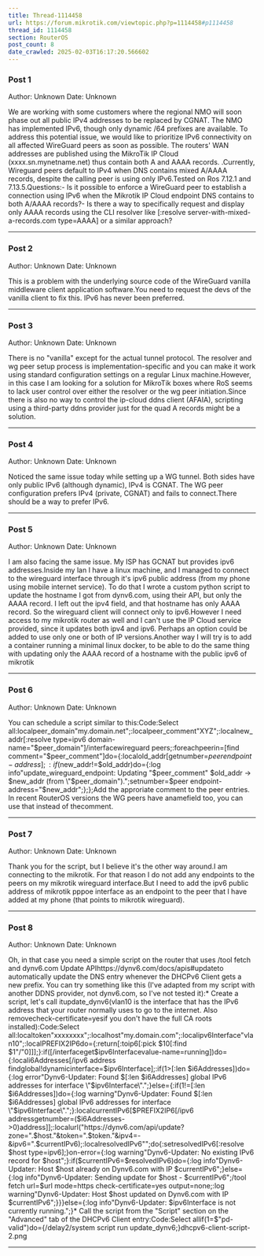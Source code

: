```yaml
---
title: Thread-1114458
url: https://forum.mikrotik.com/viewtopic.php?p=1114458#p1114458
thread_id: 1114458
section: RouterOS
post_count: 8
date_crawled: 2025-02-03T16:17:20.566602
---
```


### Post 1
Author: Unknown
Date: Unknown

We are working with some customers where the regional NMO will soon phase out all public IPv4 addresses to be replaced by CGNAT. The NMO has implemented IPv6, though only dynamic /64 prefixes are available. To address this potential issue, we would like to prioritize IPv6 connectivity on all affected WireGuard peers as soon as possible. The routers' WAN addresses are published using the MikroTik IP Cloud (xxxx.sn.mynetname.net) thus contain both A and AAAA records.  .Currently, Wireguard peers default to IPv4 when DNS contains mixed A/AAAA records, despite the calling peer is using only IPv6.Tested on Ros 7.12.1 and 7.13.5.Questions:- Is it possible to enforce a WireGuard peer to establish a connection using IPv6 when the Mikrotik IP Cloud endpoint DNS contains to both A/AAAA records?- Is there a way to specifically request and display only AAAA records using the CLI resolver like [:resolve server-with-mixed-a-records.com type=AAAA] or a similar approach?

---
### Post 2
Author: Unknown
Date: Unknown

This is a problem with the underlying source code of the WireGuard vanilla middleware client application software.You need to request the devs of the vanilla client to fix this. IPv6 has never been preferred.

---
### Post 3
Author: Unknown
Date: Unknown

There is no "vanilla" except for the actual tunnel protocol. The resolver and wg peer setup process is implementation-specific and you can make it work using standard configuration settings on a regular Linux machine.However, in this case I am looking for a solution for MikroTik boxes where RoS seems to lack user control over either the resolver or the wg peer initiation.Since there is also no way to control the ip-cloud ddns client (AFAIA), scripting using a third-party ddns provider just for the quad A records might be a solution.

---
### Post 4
Author: Unknown
Date: Unknown

Noticed the same issue today while setting up a WG tunnel. Both sides have only public IPv6 (although dynamic), IPv4 is CGNAT. The WG peer configuration prefers IPv4 (private, CGNAT) and fails to connect.There should be a way to prefer IPv6.

---
### Post 5
Author: Unknown
Date: Unknown

I am also facing the same issue. My ISP has GCNAT but provides ipv6 addresses.Inside my lan I have a linux machine, and I managed to connect to the wireguard interface through it's ipv6 public address (from my phone using mobile internet service). To do that I wrote a custom python script to update the hostname I got from dynv6.com, using their API, but only the AAAA record. I left out the ipv4 field, and that hostname has only AAAA record. So the wireguard client will connect only to ipv6.However I need access to my mikrotik router as well and I can't use the IP Cloud service provided, since it updates both ipv4 and ipv6. Perhaps an option could be added to use only one or both of IP versions.Another way I will try is to add a container running a minimal linux docker, to be able to do the same thing with updating only the AAAA record of a hostname with the public ipv6 of mikrotik

---
### Post 6
Author: Unknown
Date: Unknown

You can schedule a script similar to this:Code:Select all:localpeer_domain"my.domain.net";:localpeer_comment"XYZ";:localnew_addr[:resolve type=ipv6 domain-name="$peer_domain"]/interfacewireguard peers;:foreachpeerin=[find comment="$peer_comment"]do={:localold_addr[getnumber=$peer endpoint-address];:if($new_addr!=$old_addr)do={:log info"update_wireguard_endpoint: Updating \"$peer_comment\" $old_addr -> $new_addr (from \"$peer_domain\").";setnumber=$peer endpoint-address="$new_addr";};};Add the approriate comment to the peer entries. In recent RouterOS versions the WG peers have anamefield too, you can use that instead of thecomment.

---
### Post 7
Author: Unknown
Date: Unknown

Thank you for the script, but I believe it's the other way around.I am connecting to the mikrotik. For that reason I do not add any endpoints to the peers on my mikrotik wireguard interface.But I need to add the ipv6 public address of mikrotik pppoe interface as an endpoint to the peer that I have added at my phone (that points to mikrotik wireguard).

---
### Post 8
Author: Unknown
Date: Unknown

Oh, in that case you need a simple script on the router that uses /tool fetch and dynv6.com Update APIhttps://dynv6.com/docs/apis#updateto automatically update the DNS entry whenever the DHCPv6 Client gets a new prefix. You can try something like this (I've adapted from my script with another DDNS provider, not dynv6.com, so I've not tested it):* Create a script, let's call itupdate_dynv6(vlan10 is the interface that has the IPv6 address that your router normally uses to go to the internet. Also removecheck-certificate=yesif you don't have the full CA roots installed):Code:Select all:localtoken"xxxxxxxx";:localhost"my.domain.com";:localipv6Interface"vlan10";:localPREFIX2IP6do={:return[:toip6[:pick $10[:find $1"/"0]]];}:if([/interfaceget$ipv6Interfacevalue-name=running])do={:locali6Addresses[/ipv6 address findglobal!dynamicinterface=$ipv6Interface];:if(1>[:len $i6Addresses])do={:log error"Dynv6-Updater: Found $[:len $i6Addresses] global IPv6 addresses for interface \"$ipv6Interface\".";}else={:if(1!=[:len $i6Addresses])do={:log warning"Dynv6-Updater: Found $[:len $i6Addresses] global IPv6 addresses for interface \"$ipv6Interface\".";}:localcurrentIPv6[$PREFIX2IP6[/ipv6 addressgetnumber=($i6Addresses->0)address]];:localurl("https://dynv6.com/api/update?zone=".$host."&token=".$token."&ipv4=-&ipv6=".$currentIPv6);:localresolvedIPv6"";do{:setresolvedIPv6[:resolve $host type=ipv6];}on-error={:log warning"Dynv6-Updater: No existing IPv6 record for $host";}:if($currentIPv6=$resolvedIPv6)do={:log info"Dynv6-Updater: Host $host already on Dynv6.com with IP $currentIPv6";}else={:log info"Dynv6-Updater: Sending update for $host - $currentIPv6";/tool fetch url=$url mode=https check-certificate=yes output=none;:log warning"Dynv6-Updater: Host $host updated on Dynv6.com with IP $currentIPv6";}}}else={:log info"Dynv6-Updater: $ipv6Interface is not currently running.";}* Call the script from the "Script" section on the "Advanced" tab of the DHCPv6 Client entry:Code:Select allif(1=$"pd-valid")do={/delay2/system script run update_dynv6;}dhcpv6-client-script-2.png

---
